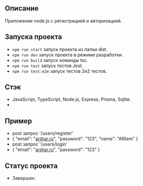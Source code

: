 
## Описание
Приложение node.js с регистрацией и авторизацией.

## Запуска проекта

- `npm run start` запуск проекта из папки dist.
- `npm run dev` запуск проекта в режиме разработки.
- `npm run build` запуск команды tsc.
- `npm run test` запуск тестов Jest.
- `npm run test:e2e` запуск тестов 2e2 тестов.

## Стэк
- JavaScript, TypeScript, Node.js, Express, Prisma, Sqlite.
- 
## Пример
- post запрос '/users/register'
- {
	"email": "ar@ar.ru",
	"password": "123",
	"name": "ARtem"
}
- post запрос '/users/login'
- {
	"email": "ar@ar.ru",
	"password": "123"
}

## Статус проекта
- Завершен.
